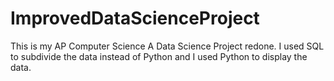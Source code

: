 # ImprovedDataScienceProject
This is my AP Computer Science A Data Science Project redone. I used SQL to subdivide the data instead of Python and I used Python to display the data. 
